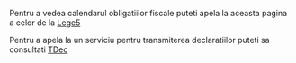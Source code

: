 Pentru a vedea calendarul obligatiilor fiscale puteti apela la aceasta pagina a celor de la [Lege5](https://lege5.ro/calendar)

Pentru a apela la un serviciu pentru transmiterea declaratiilor puteti sa consultati [TDec](https://www.tdec.ro/)
